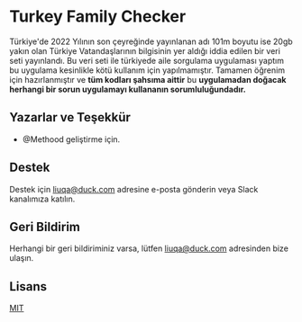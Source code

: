 
# Turkey Family Checker

Türkiye'de 2022 Yılının son çeyreğinde yayınlanan adı 101m boyutu ise 20gb yakın olan Türkiye Vatandaşlarının bilgisinin yer aldığı iddia edilen bir veri seti yayınlandı.
Bu veri seti ile türkiyede aile sorgulama uygulaması yaptım bu uygulama kesinlikle kötü kullanım için yapılmamıştır. Tamamen öğrenim için hazırlanmıştır ve **tüm kodları şahsıma aittir** bu **uygulamadan doğacak herhangi bir sorun uygulamayı kullananın sorumluluğundadır.**
  
## Yazarlar ve Teşekkür

- @Methood geliştirme için.

  
## Destek

Destek için liuqa@duck.com adresine e-posta gönderin veya Slack kanalımıza katılın.

## Geri Bildirim

Herhangi bir geri bildiriminiz varsa, lütfen liuqa@duck.com  adresinden bize ulaşın.

 ## Lisans

[MIT](https://choosealicense.com/licenses/mit/)
